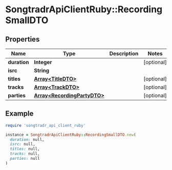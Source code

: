 # SongtradrApiClientRuby::RecordingSmallDTO

## Properties

| Name | Type | Description | Notes |
| ---- | ---- | ----------- | ----- |
| **duration** | **Integer** |  | [optional] |
| **isrc** | **String** |  |  |
| **titles** | [**Array&lt;TitleDTO&gt;**](TitleDTO.md) |  | [optional] |
| **tracks** | [**Array&lt;TrackDTO&gt;**](TrackDTO.md) |  | [optional] |
| **parties** | [**Array&lt;RecordingPartyDTO&gt;**](RecordingPartyDTO.md) |  | [optional] |

## Example

```ruby
require 'songtradr_api_client_ruby'

instance = SongtradrApiClientRuby::RecordingSmallDTO.new(
  duration: null,
  isrc: null,
  titles: null,
  tracks: null,
  parties: null
)
```

